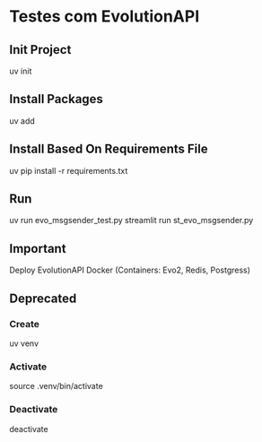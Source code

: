 # Testes com EvolutionAPI

## Init Project
uv init

## Install Packages
uv add <package>

## Install Based On Requirements File
uv pip install -r requirements.txt

## Run
uv run evo_msgsender_test.py
streamlit run st_evo_msgsender.py

## Important
Deploy EvolutionAPI Docker (Containers: Evo2, Redis, Postgress)



## Deprecated
### Create
uv venv

### Activate
source .venv/bin/activate

### Deactivate
deactivate
